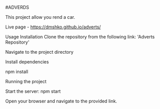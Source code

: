 #ADVERDS

This project allow you rend a car.

Live page - https://dmshko.github.io/adverts/

Usage
Installation
Clone the repository from the following link:
'Adverts Repository'

Navigate to the project directory

Install dependencies

npm install

Running the project

Start the server:
npm start

Open your browser and navigate to the provided link.
